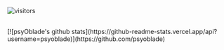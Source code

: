 ![visitors](https://visitor-badge.laobi.icu/badge?page_id=park.suhyuk.psyoblade)

<br>
[![psyOblade's github stats](https://github-readme-stats.vercel.app/api?username=psyoblade)](https://github.com/psyoblade)

<!--
**psyoblade/psyoblade** is a ✨ _special_ ✨ repository because its `README.md` (this file) appears on your GitHub profile.

Here are some ideas to get you started:

- 🔭 I’m currently working on ...
- 🌱 I’m currently learning ...
- 👯 I’m looking to collaborate on ...
- 🤔 I’m looking for help with ...
- 💬 Ask me about ...
- 📫 How to reach me: ...
- 😄 Pronouns: ...
- ⚡ Fun fact: ...
-->
